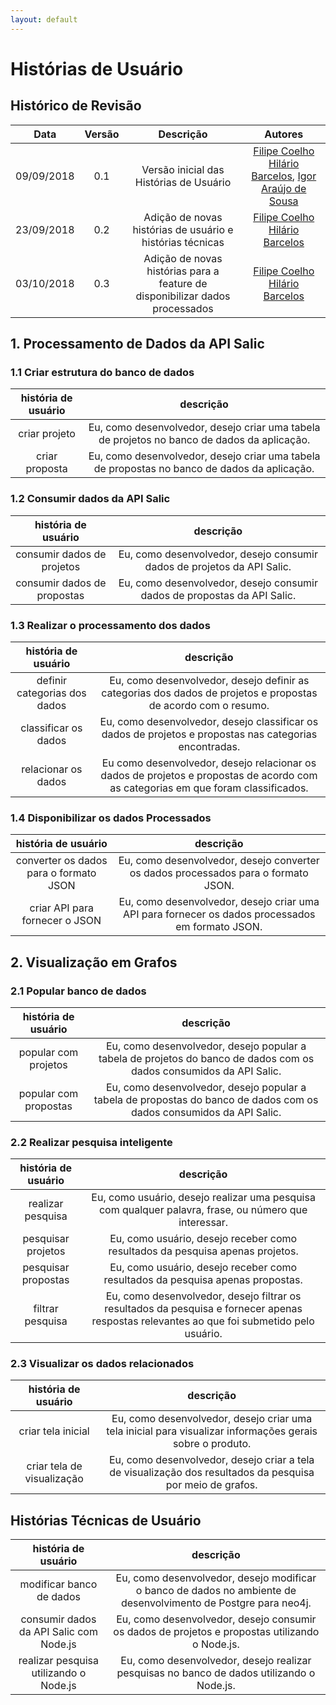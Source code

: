 ```yaml
---
layout: default
---
```


# Histórias de Usuário

## Histórico de Revisão

|           Data          |         Versão         |       Descrição   |         Autores   |
|:----------------------:|:------------------------:|:---------------------:|:--------------:|
| 09/09/2018         |           0.1                | Versão inicial das Histórias de Usuário | [Filipe Coelho Hilário Barcelos](https://github.com/FilipeKN4), [Igor Araújo de Sousa](https://github.com/zero101010) |
| 23/09/2018         |           0.2                | Adição de novas histórias de usuário e histórias técnicas | [Filipe Coelho Hilário Barcelos](https://github.com/FilipeKN4) |
| 03/10/2018         |           0.3                | Adição de novas histórias para a feature de disponibilizar dados processados | [Filipe Coelho Hilário Barcelos](https://github.com/FilipeKN4) |


## 1. Processamento de Dados da API Salic

### 1.1 Criar estrutura do banco de dados

|**história de usuário** | **descrição** |
|:---:|:---:|
| criar projeto | Eu, como desenvolvedor, desejo criar uma tabela de projetos no banco de dados da aplicação. |
| criar proposta | Eu, como desenvolvedor, desejo criar uma tabela de propostas no banco de dados da aplicação. |

### 1.2 Consumir dados da API Salic

| **história de usuário** | **descrição** |
|:---:|:---:|
| consumir dados de projetos | Eu, como desenvolvedor, desejo consumir dados de projetos da API Salic. |
| consumir dados de propostas  | Eu, como desenvolvedor, desejo consumir dados de propostas da API Salic. |

### 1.3 Realizar o processamento dos dados

| **história de usuário** | **descrição** |
|:---:|:---:|
| definir categorias dos dados | Eu, como desenvolvedor, desejo definir as categorias dos dados de projetos e propostas de acordo com o resumo. |
| classificar os dados | Eu, como desenvolvedor, desejo classificar os dados de projetos e propostas nas categorias encontradas. |
| relacionar os dados | Eu como desenvolvedor, desejo relacionar os dados de projetos e propostas de acordo com as categorias em que foram classificados. |

### 1.4 Disponibilizar os dados Processados

| **história de usuário** | **descrição** |
|:---:|:---:|
| converter os dados para o formato JSON | Eu, como desenvolvedor, desejo converter os dados processados para o formato JSON. |
| criar API para fornecer o JSON | Eu, como desenvolvedor, desejo criar uma API para fornecer os dados processados em formato JSON. |

## 2. Visualização em Grafos

### 2.1 Popular banco de dados

| **história de usuário** | **descrição** |
|:---:|:---:|
| popular com projetos | Eu, como desenvolvedor, desejo popular a tabela de projetos do banco de dados com os dados consumidos da API Salic. |
| popular com propostas | Eu, como desenvolvedor, desejo popular a tabela de propostas do banco de dados com os dados consumidos da API Salic. |

### 2.2 Realizar pesquisa inteligente

| **história de usuário** | **descrição** |
|:---:|:---:|
| realizar pesquisa | Eu, como usuário, desejo realizar uma pesquisa com qualquer palavra, frase, ou número que interessar. |
| pesquisar projetos | Eu, como usuário, desejo receber como resultados da pesquisa apenas projetos. |
| pesquisar propostas | Eu, como usuário, desejo receber como resultados da pesquisa apenas propostas. |
| filtrar pesquisa | Eu, como desenvolvedor, desejo filtrar os resultados da pesquisa e fornecer apenas respostas relevantes ao que foi submetido pelo usuário. |

### 2.3 Visualizar os dados relacionados

| **história de usuário** | **descrição** |
|:---:|:---:|
| criar tela inicial | Eu, como desenvolvedor, desejo criar uma tela inicial para visualizar informações gerais sobre o produto. |
| criar tela de visualização | Eu, como desenvolvedor, desejo criar a tela de visualização dos resultados da pesquisa por meio de grafos. |

## Histórias Técnicas de Usuário

| **história de usuário** | **descrição** |
|:---:|:---:|
| modificar banco de dados | Eu, como desenvolvedor, desejo modificar o banco de dados no ambiente de desenvolvimento de Postgre para neo4j. |
| consumir dados da API Salic com Node.js | Eu, como desenvolvedor, desejo consumir os dados de projetos e propostas utilizando o Node.js. |
| realizar pesquisa utilizando o Node.js| Eu, como desenvolvedor, desejo realizar pesquisas no banco de dados utilizando o Node.js. |